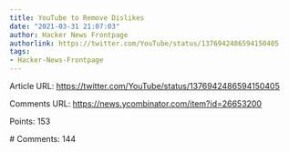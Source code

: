 ```yaml
---
title: YouTube to Remove Dislikes
date: "2021-03-31 21:07:03"
author: Hacker News Frontpage
authorlink: https://twitter.com/YouTube/status/1376942486594150405
tags:
- Hacker-News-Frontpage
---
```


<p>Article URL: <a href="https://twitter.com/YouTube/status/1376942486594150405">https://twitter.com/YouTube/status/1376942486594150405</a></p>
<p>Comments URL: <a href="https://news.ycombinator.com/item?id=26653200">https://news.ycombinator.com/item?id=26653200</a></p>
<p>Points: 153</p>
<p># Comments: 144</p>
